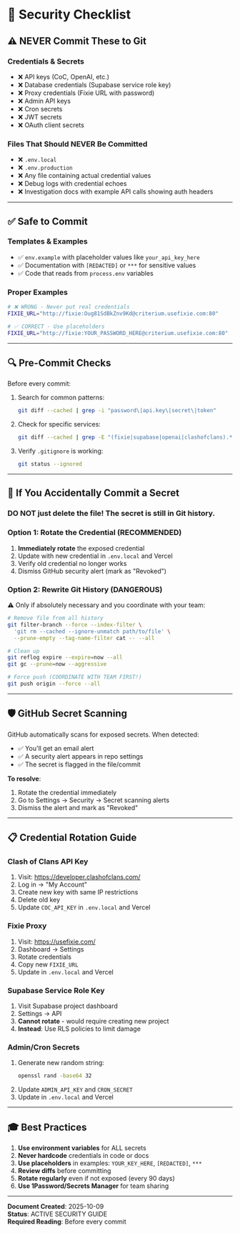 # 🔐 Security Checklist

## ⚠️ **NEVER Commit These to Git**

### Credentials & Secrets
- ❌ API keys (CoC, OpenAI, etc.)
- ❌ Database credentials (Supabase service role key)
- ❌ Proxy credentials (Fixie URL with password)
- ❌ Admin API keys
- ❌ Cron secrets
- ❌ JWT secrets
- ❌ OAuth client secrets

### Files That Should NEVER Be Committed
- ❌ `.env.local`
- ❌ `.env.production`
- ❌ Any file containing actual credential values
- ❌ Debug logs with credential echoes
- ❌ Investigation docs with example API calls showing auth headers

---

## ✅ **Safe to Commit**

### Templates & Examples
- ✅ `env.example` with placeholder values like `your_api_key_here`
- ✅ Documentation with `[REDACTED]` or `***` for sensitive values
- ✅ Code that reads from `process.env` variables

### Proper Examples
```bash
# ❌ WRONG - Never put real credentials
FIXIE_URL="http://fixie:Oug81SdBkZnv9Kd@criterium.usefixie.com:80"

# ✅ CORRECT - Use placeholders
FIXIE_URL="http://fixie:YOUR_PASSWORD_HERE@criterium.usefixie.com:80"
```

---

## 🔍 **Pre-Commit Checks**

Before every commit:
1. Search for common patterns:
   ```bash
   git diff --cached | grep -i "password\|api.key\|secret\|token" 
   ```

2. Check for specific services:
   ```bash
   git diff --cached | grep -E "(fixie|supabase|openai|clashofclans).*[:=].*[a-zA-Z0-9]{20,}"
   ```

3. Verify `.gitignore` is working:
   ```bash
   git status --ignored
   ```

---

## 🚨 **If You Accidentally Commit a Secret**

### DO NOT just delete the file! The secret is still in Git history.

### Option 1: Rotate the Credential (RECOMMENDED)
1. **Immediately rotate** the exposed credential
2. Update with new credential in `.env.local` and Vercel
3. Verify old credential no longer works
4. Dismiss GitHub security alert (mark as "Revoked")

### Option 2: Rewrite Git History (DANGEROUS)
⚠️ Only if absolutely necessary and you coordinate with your team:
```bash
# Remove file from all history
git filter-branch --force --index-filter \
  'git rm --cached --ignore-unmatch path/to/file' \
  --prune-empty --tag-name-filter cat -- --all

# Clean up
git reflog expire --expire=now --all
git gc --prune=now --aggressive

# Force push (COORDINATE WITH TEAM FIRST!)
git push origin --force --all
```

---

## 🛡️ **GitHub Secret Scanning**

GitHub automatically scans for exposed secrets. When detected:
- ✅ You'll get an email alert
- ✅ A security alert appears in repo settings
- ✅ The secret is flagged in the file/commit

**To resolve**:
1. Rotate the credential immediately
2. Go to Settings → Security → Secret scanning alerts
3. Dismiss the alert and mark as "Revoked"

---

## 📋 **Credential Rotation Guide**

### Clash of Clans API Key
1. Visit: https://developer.clashofclans.com/
2. Log in → "My Account"
3. Create new key with same IP restrictions
4. Delete old key
5. Update `COC_API_KEY` in `.env.local` and Vercel

### Fixie Proxy
1. Visit: https://usefixie.com/
2. Dashboard → Settings
3. Rotate credentials
4. Copy new `FIXIE_URL`
5. Update in `.env.local` and Vercel

### Supabase Service Role Key
1. Visit Supabase project dashboard
2. Settings → API
3. **Cannot rotate** - would require creating new project
4. **Instead**: Use RLS policies to limit damage

### Admin/Cron Secrets
1. Generate new random string:
   ```bash
   openssl rand -base64 32
   ```
2. Update `ADMIN_API_KEY` and `CRON_SECRET`
3. Update in `.env.local` and Vercel

---

## 🎓 **Best Practices**

1. **Use environment variables** for ALL secrets
2. **Never hardcode** credentials in code or docs
3. **Use placeholders** in examples: `YOUR_KEY_HERE`, `[REDACTED]`, `***`
4. **Review diffs** before committing
5. **Rotate regularly** even if not exposed (every 90 days)
6. **Use 1Password/Secrets Manager** for team sharing

---

**Document Created**: 2025-10-09  
**Status**: ACTIVE SECURITY GUIDE  
**Required Reading**: Before every commit

